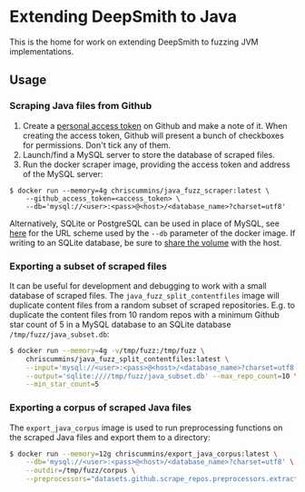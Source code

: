 # Extending DeepSmith to Java

This is the home for work on extending DeepSmith to fuzzing JVM implementations.

## Usage

### Scraping Java files from Github

1. Create a [personal access token](https://github.com/settings/tokens) on
   Github and make a note of it. When creating the access token, Github will
   present a bunch of checkboxes for permissions. Don't tick any of them.
2. Launch/find a MySQL server to store the database of scraped files.
3. Run the docker scraper image, providing the access token and address of the
   MySQL server:
```
$ docker run --memory=4g chriscummins/java_fuzz_scraper:latest \
    --github_access_token=<access_token> \
    --db='mysql://<user>:<pass>@<host>/<database_name>?charset=utf8'
```

Alternatively, SQLite or PostgreSQL can be used in place of MySQL, see [here](https://github.com/ChrisCummins/phd/blob/1217c228cb9c0c37e3b85670052d9ca51cd74a2b/labm8/sqlutil.py#L89-L115) for the URL scheme used by the `--db` parameter of the docker image. If writing to an SQLite database, be sure to [share the volume](https://docs.docker.com/storage/volumes/#choose-the--v-or---mount-flag) with the host.


### Exporting a subset of scraped files

It can be useful for development and debugging to work with a small database of
scraped files. The `java_fuzz_split_contentfiles` image will duplicate
content files from a random subset of scraped repositories. E.g. to duplicate
the content files from 10 random repos with a minimum Github star count of 5
in a MySQL database to an SQLite database `/tmp/fuzz/java_subset.db`:

```sh
$ docker run --memory=4g -v/tmp/fuzz:/tmp/fuzz \
    chriscummins/java_fuzz_split_contentfiles:latest \
    --input='mysql://<user>:<pass>@<host>/<database_name>?charset=utf8' \
    --output='sqlite:////tmp/fuzz/java_subset.db' --max_repo_count=10 \
    --min_star_count=5
```

### Exporting a corpus of scraped Java files

The `export_java_corpus` image is used to run preprocessing functions on the
scraped Java files and export them to a directory:

```sh
$ docker run --memory=12g chriscummins/export_java_corpus:latest \
    --db='mysql://<user>:<pass>@<host>/<database_name>?charset=utf8' \
    --outdir=/tmp/fuzz/corpus \
    --preprocessors="datasets.github.scrape_repos.preprocessors.extractors:JavaStaticMethods"
```

